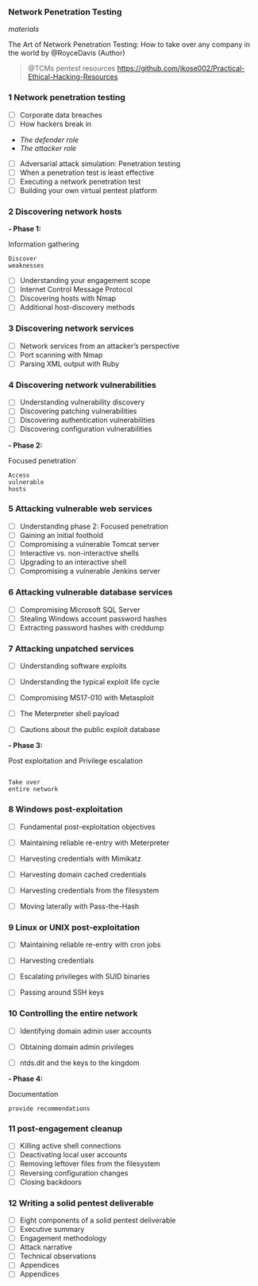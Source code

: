 ### **Network Penetration Testing**

_materials_

> 
The Art of Network Penetration Testing: How to take over any company in the world
by @RoyceDavis (Author)

> @TCMs pentest resources https://github.com/jkose002/Practical-Ethical-Hacking-Resources
### 1 Network penetration testing 

- [ ] Corporate data breaches
- [ ] How hackers break in

-  _The defender role_ 
-  _The attacker role_

- [ ] Adversarial attack simulation: Penetration testing
- [ ] When a penetration test is least effective
- [ ] Executing a network penetration test
- [ ] Building your own virtual pentest platform

### 2 Discovering network hosts

**- Phase 1:**

Information gathering
```
Discover
weaknesses
```

- [ ] Understanding your engagement scope
- [ ] Internet Control Message Protocol
- [ ] Discovering hosts with Nmap
- [ ] Additional host-discovery methods

### 3 Discovering network services



- [ ] Network services from an attacker’s perspective
- [ ] Port scanning with Nmap
- [ ] Parsing XML output with Ruby

### 4 Discovering network vulnerabilities


- [ ] Understanding vulnerability discovery
- [ ] Discovering patching vulnerabilities
- [ ] Discovering authentication vulnerabilities
- [ ] Discovering configuration vulnerabilities

**- Phase 2:**

Focused penetration`


```
Access
vulnerable
hosts
```

### 5 Attacking vulnerable web services

- [ ] Understanding phase 2: Focused penetration
- [ ] Gaining an initial foothold
- [ ] Compromising a vulnerable Tomcat server
- [ ] Interactive vs. non-interactive shells
- [ ] Upgrading to an interactive shell
- [ ] Compromising a vulnerable Jenkins server

### 6 Attacking vulnerable database services

- [ ] Compromising Microsoft SQL Server
- [ ] Stealing Windows account password hashes
- [ ] Extracting password hashes with creddump

### 7 Attacking unpatched services

- [ ] Understanding software exploits
- [ ] Understanding the typical exploit life cycle
- [ ] Compromising MS17-010 with Metasploit
- [ ] The Meterpreter shell payload
- [ ] Cautions about the public exploit database



**- Phase 3:**


Post exploitation and Privilege escalation
```

Take over
entire network
```
### 8 Windows post-exploitation

- [ ] Fundamental post-exploitation objectives
- [ ] Maintaining reliable re-entry with Meterpreter
- [ ] Harvesting credentials with Mimikatz
- [ ] Harvesting domain cached credentials
- [ ] Harvesting credentials from the filesystem
- [ ] Moving laterally with Pass-the-Hash


### 9 Linux or UNIX post-exploitation

- [ ] Maintaining reliable re-entry with cron jobs
- [ ] Harvesting credentials
- [ ] Escalating privileges with SUID binaries
- [ ] Passing around SSH keys


### 10 Controlling the entire network

- [ ] Identifying domain admin user accounts
- [ ] Obtaining domain admin privileges
- [ ] ntds.dit and the keys to the kingdom



**- Phase 4:**

Documentation

`provide recommendations`

### 11 post-engagement cleanup

- [ ] Killing active shell connections
- [ ] Deactivating local user accounts
- [ ] Removing leftover files from the filesystem
- [ ] Reversing configuration changes
- [ ] Closing backdoors

### 12 Writing a solid pentest deliverable

- [ ] Eight components of a solid pentest deliverable
- [ ] Executive summary
- [ ] Engagement methodology
- [ ] Attack narrative
- [ ] Technical observations
- [ ] Appendices
- [ ] Appendices
